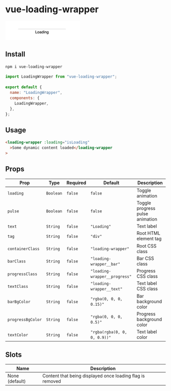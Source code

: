 # vue-loading-wrapper

![showcase](showcase.gif "showcase")

## Install

```bash
npm i vue-loading-wrapper
```

```js
import LoadingWrapper from "vue-loading-wrapper";

export default {
  name: "LoadingWrapper",
  components: {
    LoadingWrapper,
  },
};
```

## Usage

```html
<loading-wrapper :loading="isLoading"
  >Some dynamic content loaded</loading-wrapper
>
```

## Props

| Prop              | Type      | Required | Default                       | Description                     |
| ----------------- | --------- | -------- | ----------------------------- | ------------------------------- |
| `loading`         | `Boolean` | `false`  | `false`                       | Toggle animation                |
| `pulse`           | `Boolean` | `false`  | `false`                       | Toggle progress pulse animation |
| `text`            | `String`  | `false`  | `"Loading"`                   | Text label                      |
| `tag`             | `String`  | `false`  | `"div"`                       | Root HTML element tag           |
| `containerClass`  | `String`  | `false`  | `"loading-wrapper"`           | Root CSS class                  |
| `barClass`        | `String`  | `false`  | `"loading-wrapper__bar"`      | Bar CSS class                   |
| `progressClass`   | `String`  | `false`  | `"loading-wrapper__progress"` | Progress CSS class              |
| `textClass`       | `String`  | `false`  | `"loading-wrapper__text"`     | Text label CSS class            |
| `barBgColor`      | `String`  | `false`  | `"rgba(0, 0, 0, 0.15)"`       | Bar background color            |
| `progressBgColor` | `String`  | `false`  | `"rgba(0, 0, 0, 0.5)"`        | Progress background color       |
| `textColor`       | `String`  | `false`  | `"rgba(rgba(0, 0, 0, 0.9))"`  | Text label color                |

## Slots

| Name           | Description                                               |
| -------------- | --------------------------------------------------------- |
| None (default) | Content that being displayed once loading flag is removed |
